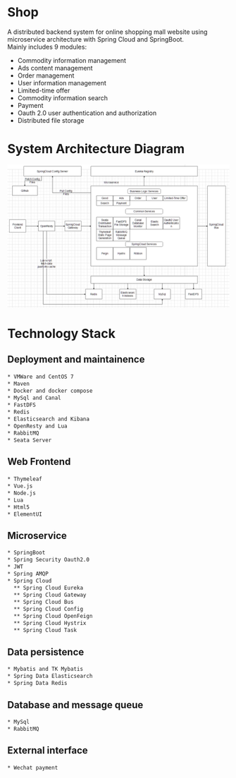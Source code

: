 # Shop
A distributed backend system for online shopping mall website using microservice architecture with Spring Cloud and SpringBoot.  
Mainly includes 9 modules: 
  * Commodity information management
  * Ads content management
  * Order management
  * User information management
  * Limited-time offer
  * Commodity information search
  * Payment
  * Oauth 2.0 user authentication and authorization
  * Distributed file storage
# System Architecture Diagram
![image](https://github.com/XingxingLi2017/shop/blob/master/project-image/ShopArchitecture.PNG)
# Technology Stack
  ## Deployment and maintainence
    * VMWare and CentOS 7
    * Maven
    * Docker and docker compose
    * MySql and Canal
    * FastDFS
    * Redis
    * Elasticsearch and Kibana
    * OpenResty and Lua
    * RabbitMQ
    * Seata Server
  ## Web Frontend
    * Thymeleaf
    * Vue.js
    * Node.js
    * Lua
    * Html5
    * ElementUI
  ## Microservice
    * SpringBoot
    * Spring Security Oauth2.0
    * JWT
    * Spring AMQP
    * Spring Cloud
      ** Spring Cloud Eureka
      ** Spring Cloud Gateway
      ** Spring Cloud Bus
      ** Spring Cloud Config
      ** Spring Cloud OpenFeign
      ** Spring Cloud Hystrix
      ** Spring Cloud Task
  ## Data persistence
    * Mybatis and TK Mybatis
    * Spring Data Elasticsearch
    * Spring Data Redis
  ## Database and message queue
    * MySql
    * RabbitMQ
  ## External interface
    * Wechat payment
